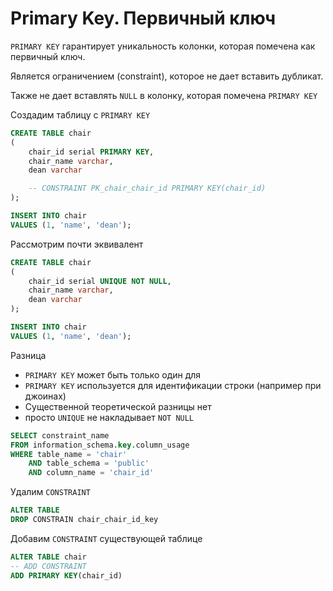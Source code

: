 # Primary Key. Первичный ключ

`PRIMARY KEY` гарантирует уникальность колонки, которая помечена как первичный ключ. 

Является ограничением (constraint), которое не дает вставить дубликат.

Также не дает вставлять `NULL` в колонку, которая помечена `PRIMARY KEY`

Создадим таблицу с `PRIMARY KEY`
```sql
CREATE TABLE chair
(
    chair_id serial PRIMARY KEY,
    chair_name varchar,
    dean varchar

    -- CONSTRAINT PK_chair_chair_id PRIMARY KEY(chair_id)
);

INSERT INTO chair
VALUES (1, 'name', 'dean');
```

Рассмотрим почти эквивалент
```sql
CREATE TABLE chair
(
    chair_id serial UNIQUE NOT NULL,
    chair_name varchar,
    dean varchar
);

INSERT INTO chair
VALUES (1, 'name', 'dean');
```

Разница
- `PRIMARY KEY` может быть только один для
- `PRIMARY KEY` используется для идентификации строки (например при джоинах)
- Существенной теоретической разницы нет
- просто `UNIQUE` не накладывает `NOT NULL`


```sql
SELECT constraint_name
FROM information_schema.key.column_usage
WHERE table_name = 'chair'
    AND table_schema = 'public'
    AND column_name = 'chair_id'
```

Удалим `CONSTRAINT`
```sql
ALTER TABLE
DROP CONSTRAIN chair_chair_id_key
```

Добавим `CONSTRAINT` существующей таблице
```sql
ALTER TABLE chair
-- ADD CONSTRAINT
ADD PRIMARY KEY(chair_id)
```
